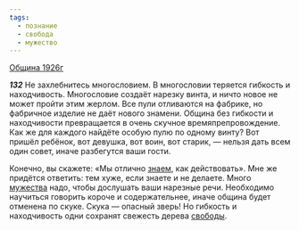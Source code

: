 ```yaml
---
tags:
  - познание
  - свобода
  - мужество
---
```


[Община 1926г](/agni/1926)

___132___
Не захлебнитесь многословием. В многословии теряется гибкость и находчивость. Многословие создаёт нарезку винта, и ничто новое не может пройти этим жерлом. Все пули отливаются на фабрике, но фабричное изделие не даёт нового знамени. Община без гибкости и находчивости превращается в очень скучное времяпрепровождение. Как же для каждого найдёте особую пулю по одному винту? Вот пришёл ребёнок, вот девушка, вот воин, вот старик, — нельзя дать всем один совет, иначе разбегутся ваши гости.   

Конечно, вы скажете: «Мы отлично [знаем](/tag/#познание), как действовать». Мне же придётся ответить: тем хуже, если знаете и не делаете. Много [мужества](/tag/#мужество) надо, чтобы дослушать ваши нарезные речи. Необходимо научиться говорить короче и содержательнее, иначе община будет отменена по скуке. Скука — опасный зверь! Но гибкость и находчивость одни сохранят свежесть дерева [свободы](/tag/#свобода).   

